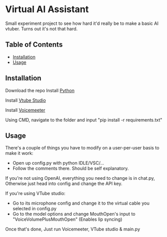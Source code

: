 # Virtual AI Assistant

Small experiment project to see how hard it'd really be to make a basic AI vtuber. Turns out it's not that hard.

## Table of Contents

- [Installation](#installation)
- [Usage](#usage)

## Installation

Download the repo
Install [Python](https://www.python.org/downloads/)

Install [Vtube Studio](https://store.steampowered.com/app/1325860/VTube_Studio/)

Install [Voicemeeter](https://vb-audio.com/Voicemeeter/)

Using CMD, navigate to the folder and input "pip install -r requirements.txt"

## Usage

There's a couple of things you have to modify on a user-per-user basis to make it work:
- Open up config.py with python IDLE/VSC/...
- Follow the comments there. Should be self explanatory.

If you're not using OpenAI, everything you need to change is in chat.py, Otherwise just head into config and change the API key.

If you're using VTube studio:
- Go to its microphone config and change it to the virtual cable you selected in config.py
- Go to the model options and change MouthOpen's input to "VoiceVolumePlusMouthOpen" 
(Enables lip syncing)

Once that's done, Just run Voicemeeter, VTube studio & main.py
